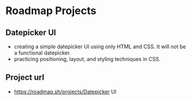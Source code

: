 # Roadmap Projects
## Datepicker UI
- creating a simple datepicker UI using only HTML and CSS. It will not be a functional datepicker.
- practicing positioning, layout, and styling techniques in CSS.
## Project url
- https://roadmap.sh/projects/Datepicker UI
